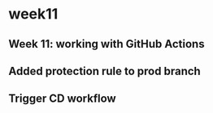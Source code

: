 # week11
## Week 11: working with GitHub Actions
## Added protection rule to prod branch
## Trigger CD workflow

